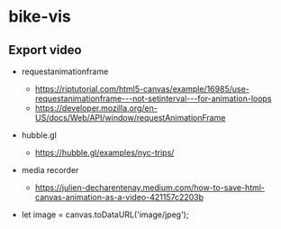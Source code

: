 # bike-vis


## Export video

 * requestanimationframe
   * https://riptutorial.com/html5-canvas/example/16985/use-requestanimationframe---not-setinterval---for-animation-loops
   * https://developer.mozilla.org/en-US/docs/Web/API/window/requestAnimationFrame
   

 * hubble.gl
   * https://hubble.gl/examples/nyc-trips/

 * media recorder
   * https://julien-decharentenay.medium.com/how-to-save-html-canvas-animation-as-a-video-421157c2203b

 * let image = canvas.toDataURL('image/jpeg');

 
